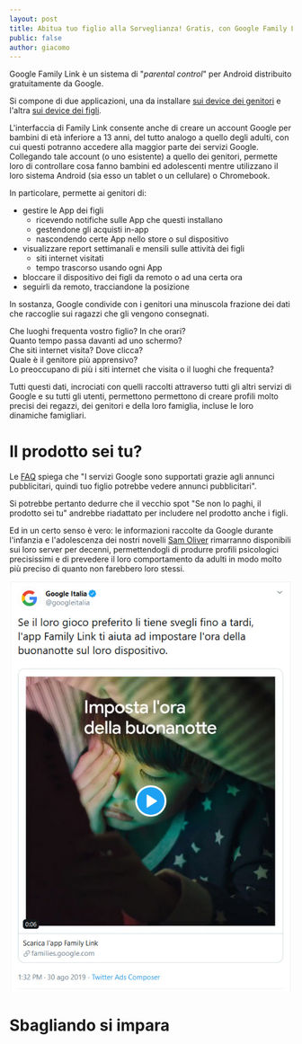 ```yaml
---
layout: post
title: Abitua tuo figlio alla Sorveglianza! Gratis, con Google Family Link!
public: false
author: giacomo
---
```

Google Family Link è un sistema di "*parental control*" per Android
distribuito gratuitamente da Google.

Si compone di due applicazioni, una da installare
[sui device dei genitori](https://play.google.com/store/apps/details?id=com.google.android.apps.kids.familylink&hl=it)
e l'altra [sui device dei figli](https://play.google.com/store/apps/details?id=com.google.android.apps.kids.familylinkhelper&hl=it).

L'interfaccia di Family Link consente anche di creare un account Google
per bambini di età inferiore a 13 anni, del tutto analogo a quello degli
adulti, con cui questi potranno accedere alla maggior parte dei servizi Google.  
Collegando tale account (o uno esistente) a quello dei genitori, permette loro
di controllare cosa fanno bambini ed adolescenti mentre utilizzano il loro
sistema Android (sia esso un tablet o un cellulare) o Chromebook.  

In particolare, permette ai genitori di:

- gestire le App dei figli
  - ricevendo notifiche sulle App che questi installano
  - gestendone gli acquisti in-app
  - nascondendo certe App nello store o sul dispositivo
- visualizzare report settimanali e mensili sulle attività dei figli
  - siti internet visitati
  - tempo trascorso usando ogni App 
- bloccare il dispositivo dei figli da remoto o ad una certa ora
- seguirli da remoto, tracciandone la posizione

In sostanza, Google condivide con i genitori una minuscola frazione
dei dati che raccoglie sui ragazzi che gli vengono consegnati.

Che luoghi frequenta vostro figlio? In che orari?  
Quanto tempo passa davanti ad uno schermo?  
Che siti internet visita? Dove clicca?  
Quale è il genitore più apprensivo?  
Lo preoccupano di più i siti internet che visita o il luoghi che frequenta?

Tutti questi dati, incrociati con quelli raccolti attraverso tutti gli altri
servizi di Google e su tutti gli utenti, permettono permettono di creare 
profili molto precisi dei regazzi, dei genitori e della loro famiglia,
incluse le loro dinamiche famigliari. 

# Il prodotto sei tu?

Le [FAQ](https://families.google.com/intl/it_ALL/familylink/faq/) spiega
che "I servizi Google sono supportati grazie agli annunci pubblicitari,
quindi tuo figlio potrebbe vedere annunci pubblicitari".

Si potrebbe pertanto dedurre che il vecchio spot "Se non lo paghi, il 
prodotto sei tu" andrebbe riadattato per includere nel prodotto anche
i figli.

Ed in un certo senso è vero: le informazioni raccolte da Google durante l'infanzia
e l'adolescenza dei nostri novelli [Sam Oliver](https://it.wikipedia.org/wiki/Reaper_-_In_missione_per_il_Diavolo) 
rimarranno disponibili sui loro server per decenni, permettendogli di
produrre profili psicologici precisissimi e di prevedere il loro comportamento
da adulti in modo molto più preciso di quanto non farebbero loro stessi.



<img src="/graphic/GoogleFamilyLink.jpg" title='Un bimbo che Google "protegge" dai propri errori.' />
 
# Sbagliando si impara
